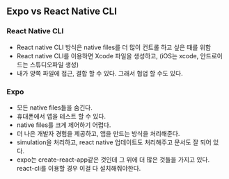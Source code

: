 ## Expo vs React Native CLI







### React Native CLI
- React native CLI 방식은 native files를 더 많이 컨트롤 하고 싶은 때를 위함
- React native CLI를 이용하면 Xcode 파일을 생성하고, (iOS는 xcode, 안드로이드는 스튜디오파일 생성)
- 내가 양쪽 파일에 접근, 결합 할 수 있다. 그래서 협업 할 수도 있다.

### Expo
- 모든 native files들을 숨긴다.
- 휴대폰에서 앱을 테스트 할 수 있다.
- native files를 크게 제어하기 어렵다.
- 더 나은 개발자 경험을 제공하고, 앱을 만드는 방식을 처리해준다.
- simulation을 처리하고, react native 업데이트도 처리해주고 문서도 잘 되어 있다.
- expo는 create-react-app같은 것인데 그 위에 더 많은 것들을 가지고 있다. react-cli를 이용할 경우 이걸 다 설치해줘야한다.









